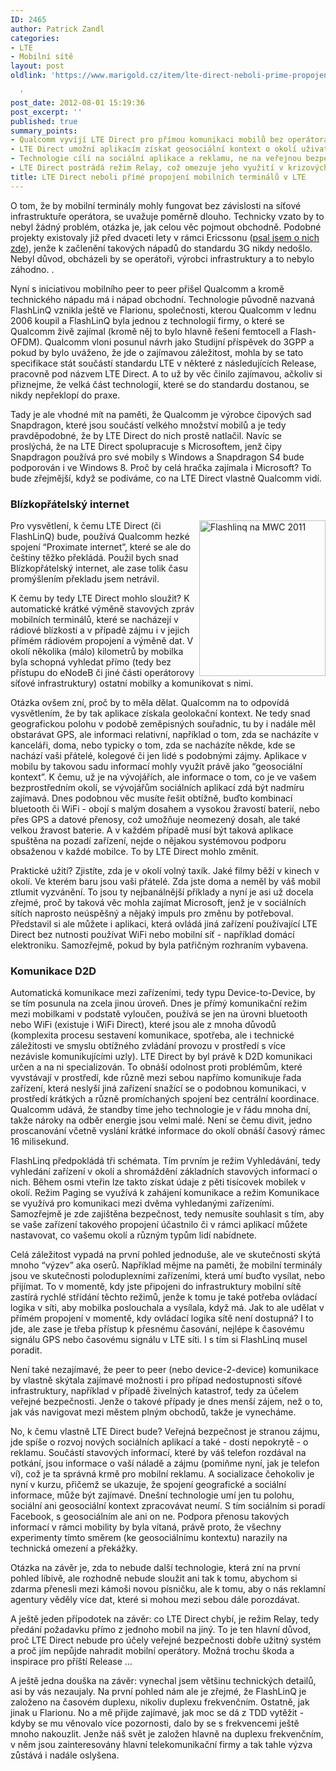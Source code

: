 ```yaml
---
ID: 2465
author: Patrick Zandl
categories:
- LTE
- Mobilní sítě
layout: post
oldlink: 'https://www.marigold.cz/item/lte-direct-neboli-prime-propojeni-mobilnich-terminalu-v-lte

  '
post_date: 2012-08-01 15:19:36
post_excerpt: ''
published: true
summary_points:
- Qualcomm vyvíjí LTE Direct pro přímou komunikaci mobilů bez operátora.
- LTE Direct umožní aplikacím získat geosociální kontext o okolí uživatele.
- Technologie cílí na sociální aplikace a reklamu, ne na veřejnou bezpečnost.
- LTE Direct postrádá režim Relay, což omezuje jeho využití v krizových situacích.
title: LTE Direct neboli přímé propojení mobilních terminálů v LTE
---
```


<p>O tom, že by mobilní terminály mohly fungovat bez závislosti na síťové infrastruktuře operátora, se uvažuje poměrně dlouho. Technicky vzato by to nebyl žádný problém, otázka je, jak celou věc pojmout obchodně. Podobné projekty existovaly již před dvaceti lety v rámci Ericssonu (<a href="http://mobil.idnes.cz/peer-to-peer-pro-mobilni-telefony-zruste-operatory-fhd-/mob_tech.aspx?c=A010423_0030005_mob_aktuality">psal jsem o nich zde</a>), jenže k začlenění takových nápadů do standardu 3G nikdy nedošlo. Nebyl důvod, obcházeli by se operátoři, výrobci infrastruktury a to nebylo záhodno. . </p>


<p>Nyní s iniciativou mobilního peer to peer přišel Qualcomm a kromě technického nápadu má i nápad obchodní. Technologie původně nazvaná FlashLinQ vznikla ještě ve Flarionu, společnosti, kterou Qualcomm v lednu 2006 koupil a FlashLinQ byla jednou z technologií firmy, o které se Qualcomm živě zajímal (kromě něj to bylo hlavně řešení femtocell a Flash-OFDM). Qualcomm vloni posunul návrh jako Studijní příspěvek do 3GPP a pokud by bylo uváženo, že jde o zajímavou záležitost, mohla by se tato specifikace stát součástí standardu LTE v některé z následujících Release, pracovně pod názvem LTE Direct. A to už by věc činilo zajímavou, ačkoliv si přiznejme, že velká část technologií, které se do standardu dostanou, se nikdy nepřeklopí do praxe. </p>
<!--more--><p>Tady je ale vhodné mít na paměti, že Qualcomm je výrobce čipových sad Snapdragon, které jsou součástí velkého množství mobilů a je tedy pravděpodobné, že by LTE Direct do nich prostě natlačil. Navíc se proslýchá, že na LTE Direct spolupracuje s Microsoftem, jenž čipy Snapdragon používá pro své mobily s Windows a Snapdragon S4 bude podporován i ve Windows 8. Proč by celá hračka zajímala i Microsoft? To bude zřejmější, když se podíváme, co na LTE Direct vlastně Qualcomm vidí.</p>
<h3>Blízkopřátelský internet</h3><img src="http://t0.gstatic.com/images?q=tbn:ANd9GcSnQ0Vy-WsuqHUgh9d2TSH-sv9rdLLQfaTX7Olz68_XyNDCU0hy" id="blogsy-1343826791165.1072" class="biv-img alignright" width="202" height="249" alt="Flashlinq na MWC 2011" align="right"><p>Pro vysvětlení, k čemu LTE Direct (či FlashLinQ) bude, používá Qualcomm hezké spojení “Proximate internet”, které se ale do češtiny těžko překládá. Použil bych snad Blízkopřátelský internet, ale zase tolik času promýšlením překladu jsem netrávil. </p>
<p>K čemu by tedy LTE Direct mohlo sloužit? K automatické krátké výměně stavových zpráv mobilních terminálů, které se nacházejí v rádiové blízkosti a v případě zájmu i v jejich přímém rádiovém propojení a výměně dat. V okolí několika (málo) kilometrů by mobilka byla schopná vyhledat přímo (tedy bez přístupu do eNodeB či jiné části operátorovy síťové infrastruktury) ostatní mobilky a komunikovat s nimi. </p>
<p>Otázka ovšem zní, proč by to měla dělat. Qualcomm na to odpovídá vysvětlením, že by tak aplikace získala geolokační kontext. Ne tedy snad geografickou polohu v podobě zeměpisných souřadnic, tu by i nadále měl obstarávat GPS, ale informaci relativní, například o tom, zda se nacházíte v kanceláři, doma, nebo typicky o tom, zda se nacházíte někde, kde se nachází vaši přátelé, kolegové či jen lidé s podobnými zájmy. Aplikace v mobilu by takovou sadu informací mohly využít právě jako “geosociální kontext”. K čemu, už je na vývojářích, ale informace o tom, co je ve vašem bezprostředním okolí, se vývojářům sociálních aplikací zdá být nadmíru zajímavá. Dnes podobnou věc musíte řešit obtížně, buďto kombinací bluetooth či WiFi - obojí s malým dosahem a vysokou žravostí baterií, nebo přes GPS a datové přenosy, což umožňuje neomezený dosah, ale také velkou žravost baterie. A v každém případě musí být taková aplikace spuštěna na pozadí zařízení, nejde o nějakou systémovou podporu obsaženou v každé mobilce. To by LTE Direct mohlo změnit. </p>
<p>Praktické užití? Zjistíte, zda je v okolí volný taxík. Jaké filmy běží v kinech v okolí. Ve kterém baru jsou vaši přátelé. Zda jste doma a neměl by váš mobil ztlumit vyzvánění. To jsou ty nejbanálnější příklady a nyní je asi už docela zřejmé, proč by taková věc mohla zajímat Microsoft, jenž je v sociálních sítích naprosto neúspěšný a nějaký impuls pro změnu by potřeboval. Představil si ale můžete i aplikaci, která ovládá jiná zařízení používající LTE Direct bez nutnosti používat WiFi nebo mobilní síť - například domácí elektroniku. Samozřejmě, pokud by byla patřičným rozhraním vybavena. </p>
<h3>Komunikace D2D </h3><p>Automatická komunikace mezi zařízeními, tedy typu Device-to-Device, by se tím posunula na zcela jinou úroveň. Dnes je přímý komunikační režim mezi mobilkami v podstatě vyloučen, používá se jen na úrovni bluetooth nebo WiFi (existuje i WiFi Direct), které jsou ale z mnoha důvodů (komplexita procesu sestavení komunikace, spotřeba, ale i technické záležitosti ve smyslu obtížného zvládání provozu v prostředí s více nezávisle komunikujícími uzly). LTE Direct by byl právě k D2D komunikaci určen a na ni specializován. To obnáší odolnost proti problémům, které vyvstávají v prostředí, kde různě mezi sebou napřímo komunikuje řada zařízení, která neslyší jiná zařízení snažící se o podobnou komunikaci, v prostředí krátkých a různě promíchaných spojení bez centrální koordinace. Qualcomm udává, že standby time jeho technologie je v řádu mnoha dní, takže nároky na odběr energie jsou velmi malé. Není se čemu divit, jedno proscanování včetně vyslání krátké informace do okolí obnáší časový rámec 16 milisekund.  </p>
<p>FlashLinq předpokládá tři schémata. Tím prvním je režim Vyhledávání, tedy vyhledání zařízení v okolí a shromáždění základních stavových informací o nich. Během osmi vteřin lze takto získat údaje z pěti tisícovek mobilek v okolí. Režim Paging se využívá k zahájení komunikace a režim Komunikace se využívá pro komunikaci mezi dvěma vyhledanými zařízeními. Samozřejmě je zde zajištěna bezpečnost, tedy nemusíte souhlasit s tím, aby se vaše zařízení takového propojení účastnilo či v rámci aplikací můžete nastavovat, co vašemu okolí a různým typům lidí nabídnete. </p>
<p>Celá záležitost vypadá na první pohled jednoduše, ale ve skutečnosti skýtá mnoho “výzev” aka oserů. Například mějme na paměti, že mobilní terminály jsou ve skutečnosti poloduplexními zařízeními, která umí buďto vysílat, nebo přijímat. To v momentě, kdy jste připojeni do infrastruktury mobilní sítě zastírá rychlé střídání těchto režimů, jenže k tomu je také potřeba ovládací logika v síti, aby mobilka poslouchala a vysílala, když má. Jak to ale udělat v přímém propojení v momentě, kdy ovládací logika sítě není dostupná? I to jde, ale zase je třeba přístup k přesnému časování, nejlépe k časovému signálu GPS nebo časovému signálu v LTE síti. I s tím si FlashLinq musel poradit. </p>
<p>Není také nezajímavé, že peer to peer (nebo device-2-device) komunikace by vlastně skýtala zajímavé možnosti i pro případ nedostupnosti síťové infrastruktury, například v případě živelných katastrof, tedy za účelem veřejné bezpečnosti. Jenže o takové případy je dnes menší zájem, než o to, jak vás navigovat mezi městem plným obchodů, takže je vynecháme. </p>
<p>No, k čemu vlastně LTE Direct bude? Veřejná bezpečnost je stranou zájmu, jde spíše o rozvoj nových sociálních aplikací a také - dosti nepokrytě - o reklamu. Součástí stavových informací, které by váš telefon rozdával na potkání, jsou informace o vaší náladě a zájmu (pomiňme nyní, jak je telefon ví), což je ta správná krmě pro mobilní reklamu. A socializace čehokoliv je nyní v kurzu, přičemž se ukazuje, že spojení geografické a sociální informace, může být zajímavé. Dnešní technologie umí jen tu polohu, sociální ani geosociální kontext zpracovávat neumí. S tím sociálním si poradí Facebook, s geosociálním ale ani on ne. Podpora přenosu takových informací v rámci mobility by byla vítaná, právě proto, že všechny experimenty tímto směrem (ke geosociálnímu kontextu) narazily na technická omezení a překážky. </p>
<p>Otázka na závěr je, zda to nebude další technologie, která zní na první pohled líbivě, ale rozhodně nebude sloužit ani tak k tomu, abychom si zdarma přenesli mezi kámoši novou písničku, ale k tomu, aby o nás reklamní agentury věděly více dat, které si mohou mezi sebou dále porozdávat. </p>
<p>A ještě jeden přípodotek na závěr: co LTE Direct chybí, je režim Relay, tedy předání požadavku přímo z jednoho mobil na jiný. To je ten hlavní důvod, proč LTE Direct nebude pro účely veřejné bezpečnosti dobře užitný systém a proč jím nepůjde nahradit mobilní operátory. Možná trochu škoda a inspirace pro příští Release … </p>
<p> A ještě jedna douška na závěr: vynechal jsem většinu technických detailů, asi by vás nezaujaly. Na první pohled nám ale je zřejmé, že FlashLinQ je založeno na časovém duplexu, nikoliv duplexu frekvenčním. Ostatně, jak jinak u Flarionu. No a mě přijde zajímavé, jak moc se dá z TDD vytěžit - kdyby se mu věnovalo více pozornosti, dalo by se s frekvencemi ještě mnoho nakouzlit. Jenže náš svět je založen hlavně na duplexu frekvenčním, v něm jsou zainteresovány hlavní telekomunikační firmy a tak tahle výzva zůstává i nadále oslyšena. </p>